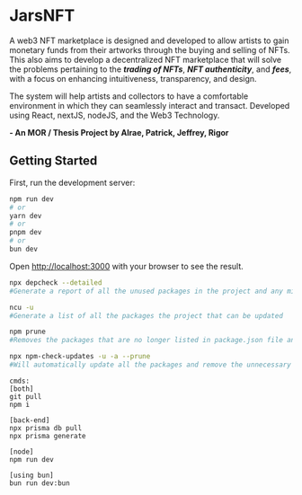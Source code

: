 # JarsNFT

A web3 NFT marketplace is designed and developed to allow artists to gain monetary funds from their artworks through the buying and selling of NFTs. This also aims to develop a decentralized NFT marketplace that will
solve the problems pertaining to the **_trading of NFTs_**, **_NFT authenticity_**, and **_fees_**, with a focus on enhancing intuitiveness, transparency, and design. 

The system will help artists and collectors to have a comfortable environment in which they can seamlessly interact and transact. Developed using React, nextJS, nodeJS, and the Web3 Technology. 

**- An MOR / Thesis Project by Alrae, Patrick, Jeffrey, Rigor**

## Getting Started

First, run the development server:

```bash
npm run dev
# or
yarn dev
# or
pnpm dev
# or
bun dev
```

Open [http://localhost:3000](http://localhost:3000) with your browser to see the result.

```bash
npx depcheck --detailed
#Generate a report of all the unused packages in the project and any missing dependencies

ncu -u
#Generate a list of all the packages the project that can be updated

npm prune
#Removes the packages that are no longer listed in package.json file and are not in use.

npx npm-check-updates -u -a --prune
#Will automatically update all the packages and remove the unnecessary packages.
```

```
cmds:
[both]
git pull
npm i

[back-end]
npx prisma db pull
npx prisma generate

[node]
npm run dev

[using bun]
bun run dev:bun
```
